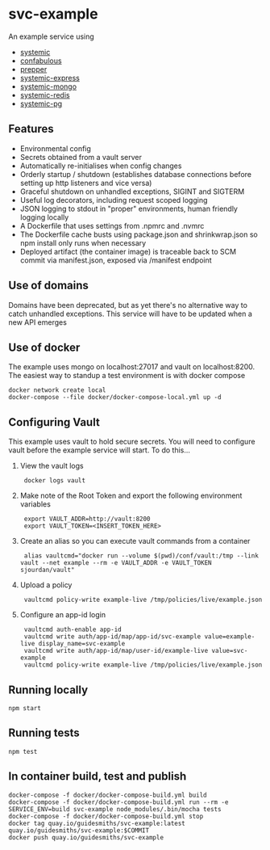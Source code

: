 # svc-example
An example service using

* [systemic](https://github.com/guidesmiths/systemic)
* [confabulous](https://github.com/guidesmiths/confabulous)
* [prepper](https://github.com/guidesmiths/prepper)
* [systemic-express](https://github.com/guidesmiths/systemic-express)
* [systemic-mongo](https://github.com/guidesmiths/systemic-mongo)
* [systemic-redis](https://github.com/guidesmiths/systemic-redis)
* [systemic-pg](https://github.com/guidesmiths/systemic-pg)

## Features
* Environmental config
* Secrets obtained from a vault server
* Automatically re-initialises when config changes
* Orderly startup / shutdown (establishes database connections before setting up http listeners and vice versa)
* Graceful shutdown on unhandled exceptions, SIGINT and SIGTERM
* Useful log decorators, including request scoped logging
* JSON logging to stdout in "proper" environments, human friendly logging locally
* A Dockerfile that uses settings from .npmrc and .nvmrc
* The Dockerfile cache busts using package.json and shrinkwrap.json so npm install only runs when necessary
* Deployed artifact (the container image) is traceable back to SCM commit via manifest.json, exposed via /manifest endpoint

## Use of domains
Domains have been deprecated, but as yet there's no alternative way to catch unhandled exceptions. This service will have to be updated when a new API emerges

## Use of docker
The example uses mongo on localhost:27017 and vault on localhost:8200. The easiest way to standup a test environment is with docker compose
```
docker network create local
docker-compose --file docker/docker-compose-local.yml up -d
```

## Configuring Vault
This example uses vault to hold secure secrets. You will need to configure vault before the example service will start. To do this...

1. View the vault logs

        docker logs vault

1. Make note of the Root Token and export the following environment variables

        export VAULT_ADDR=http://vault:8200
        export VAULT_TOKEN=<INSERT_TOKEN_HERE>

1. Create an alias so you can execute vault commands from a container

        alias vaultcmd="docker run --volume $(pwd)/conf/vault:/tmp --link vault --net example --rm -e VAULT_ADDR -e VAULT_TOKEN sjourdan/vault"

1. Upload a policy

        vaultcmd policy-write example-live /tmp/policies/live/example.json

1. Configure an app-id login

        vaultcmd auth-enable app-id
        vaultcmd write auth/app-id/map/app-id/svc-example value=example-live display_name=svc-example
        vaultcmd write auth/app-id/map/user-id/example-live value=svc-example
        vaultcmd policy-write example-live /tmp/policies/live/example.json

## Running locally
```
npm start
```

## Running tests
```
npm test
```

## In container build, test and publish
```
docker-compose -f docker/docker-compose-build.yml build
docker-compose -f docker/docker-compose-build.yml run --rm -e SERVICE_ENV=build svc-example node_modules/.bin/mocha tests
docker-compose -f docker/docker-compose-build.yml stop
docker tag quay.io/guidesmiths/svc-example:latest quay.io/guidesmiths/svc-example:$COMMIT
docker push quay.io/guidesmiths/svc-example
```

